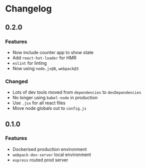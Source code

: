 # Changelog

## 0.2.0
### Features
* Now include counter app to show state
* Add `react-hot-loader` for HMR
* `eslint` for linting
* Now using `node.js@8`, `webpack@3`

### Changed
* Lots of dev tools moved from `dependencies` to `devDependencies`
* No longer using `babel-node` in production
* Use `.jsx` for all react files
* Move node globals out to `config.js`

## 0.1.0
### Features
* Dockerised production environment
* `webpack-dev-server` local environment
* `express` routed prod server